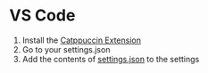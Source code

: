 # VS Code
1. Install the [Catppuccin Extension](https://github.com/catppuccin/vscode)
2. Go to your settings.json
3. Add the contents of [settings.json](settings.json) to the settings